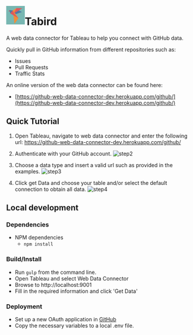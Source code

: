 <p align="left">
<img src="tabird.png" alt="Tabird" width="50px" height="50px" align="left"/>
<h1>Tabird</h1>
</p>

A web data connector for Tableau to help you connect with GitHub data. 

Quickly pull in GitHub information from different repositories such as:
- Issues
- Pull Requests
- Traffic Stats

An online version of the web data connector can be found here:
- [https://github-web-data-connector-dev.herokuapp.com/github/](https://github-web-data-connector-dev.herokuapp.com/github/)

## Quick Tutorial
1. Open Tableau, navigate to web data connector and enter the following url:
https://github-web-data-connector-dev.herokuapp.com/github/

2. Authenticate with your GitHub account.
![step2](https://cloud.githubusercontent.com/assets/8611594/24785643/7b6b56ea-1b10-11e7-9919-45427a66e510.png)

3. Choose a data type and insert a valid url such as provided in the examples.
![step3](https://cloud.githubusercontent.com/assets/8611594/24622827/3d24face-185b-11e7-825e-e432e2719c3f.png)

4. Click get Data and choose your table and/or select the default connection to obtain all data.
![step4](https://cloud.githubusercontent.com/assets/8611594/24622849/529f2032-185b-11e7-9355-e0f301fd7826.png)


## Local development

### Dependencies
- NPM dependencies
  - `npm install`

### Build/Install
- Run `gulp` from the command line.
- Open Tableau and select Web Data Connector
- Browse to http://localhost:9001
- Fill in the required information and click 'Get Data'

### Deployment
- Set up a new OAuth application in [GitHub](https://github.com/settings/developers)
- Copy the necessary variables to a local .env file.  
